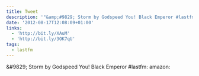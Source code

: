 ```yaml
---
title: Tweet
description: '"&amp;#9829; Storm by Godspeed You! Black Emperor #lastfm:  amazon: "'
date: '2012-08-17T12:08:09+01:00'
links:
  - 'http://bit.ly/XAuM'
  - 'http://bit.ly/3OK7qU'
tags:
  - lastfm
---
```

&amp;#9829; Storm by Godspeed You! Black Emperor #lastfm:  amazon: 
